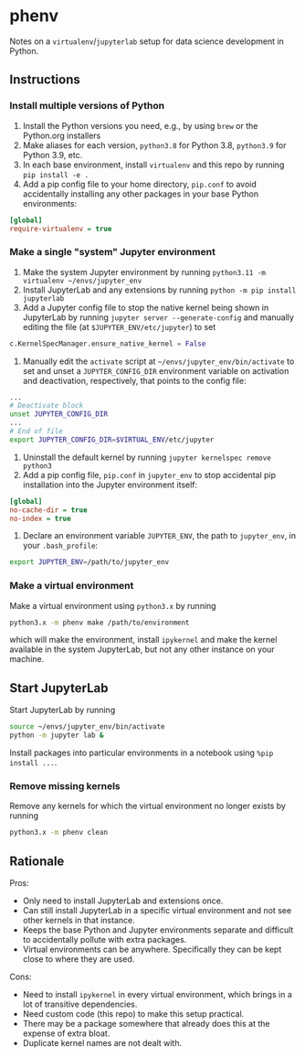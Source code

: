 # phenv

Notes on a `virtualenv`/`jupyterlab` setup for data science development in Python.

## Instructions

### Install multiple versions of Python
1. Install the Python versions you need, e.g., by using `brew` or the Python.org installers
1. Make aliases for each version, `python3.8` for Python 3.8, `python3.9` for Python 3.9, etc.
1. In each base environment, install `virtualenv` and this repo by running `pip install -e .`
1. Add a pip config file to your home directory, `pip.conf` to avoid accidentally installing any other packages in your base Python environments:
```ini
[global]
require-virtualenv = true
```

### Make a single "system" Jupyter environment
1. Make the system Jupyter environment by running `python3.11 -m virtualenv ~/envs/jupyter_env`
1. Install JupyterLab and any extensions by running `python -m pip install jupyterlab`
1. Add a Jupyter config file to stop the native kernel being shown in JupyterLab by running `jupyter server --generate-config` and manually editing the file (at `$JUPYTER_ENV/etc/jupyter`) to set
```python
c.KernelSpecManager.ensure_native_kernel = False
```
1. Manually edit the `activate` script at `~/envs/jupyter_env/bin/activate` to set and unset a `JUPYTER_CONFIG_DIR` environment variable on activation and deactivation, respectively, that points to the config file:
```bash
...
# Deactivate block
unset JUPYTER_CONFIG_DIR
...
# End of file
export JUPYTER_CONFIG_DIR=$VIRTUAL_ENV/etc/jupyter
```
1. Uninstall the default kernel by running `jupyter kernelspec remove python3`
1. Add a pip config file, `pip.conf` in `jupyter_env` to stop accidental pip installation into the Jupyter environment itself:
```ini
[global]
no-cache-dir = true
no-index = true
```
1. Declare an environment variable `JUPYTER_ENV`, the path to `jupyter_env`, in your `.bash_profile`:
```bash
export JUPYTER_ENV=/path/to/jupyter_env
```

### Make a virtual environment
Make a virtual environment using `python3.x` by running
```bash
python3.x -m phenv make /path/to/environment
```
which will make the environment, install `ipykernel` and make the kernel available in the system JupyterLab, but not any other instance on your machine.

## Start JupyterLab
Start JupyterLab by running
```bash
source ~/envs/jupyter_env/bin/activate
python -m jupyter lab &
```

Install packages into particular environments in a notebook using `%pip install ...`.

### Remove missing kernels
Remove any kernels for which the virtual environment no longer exists by running
```bash
python3.x -m phenv clean
```

## Rationale
Pros:
- Only need to install JupyterLab and extensions once.
- Can still install JupyterLab in a specific virtual environment and not see other kernels in that instance.
- Keeps the base Python and Jupyter environments separate and difficult to accidentally pollute with extra packages.
- Virtual environments can be anywhere. Specifically they can be kept close to where they are used.

Cons:
- Need to install `ipykernel` in every virtual environment, which brings in a lot of transitive dependencies.
- Need custom code (this repo) to make this setup practical.
- There may be a package somewhere that already does this at the expense of extra bloat.
- Duplicate kernel names are not dealt with.
